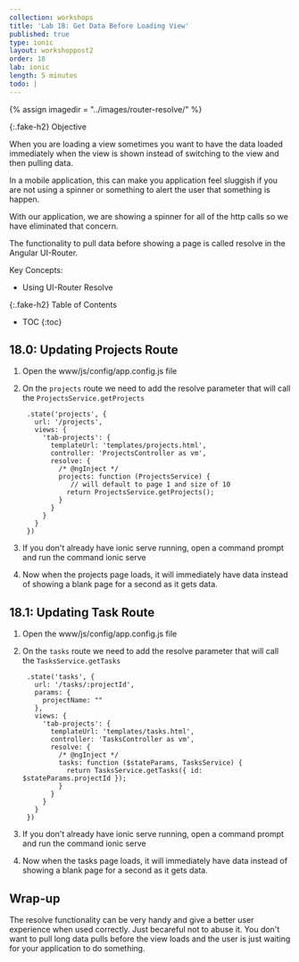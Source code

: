 ```yaml
---
collection: workshops
title: 'Lab 18: Get Data Before Loading View'
published: true
type: ionic
layout: workshoppost2
order: 18
lab: ionic
length: 5 minutes
todo: |
---
```


{% assign imagedir = "../images/router-resolve/" %}

{:.fake-h2}
Objective

When you are loading a view sometimes you want to have the data loaded immediately when the view is shown instead of switching to the view and then pulling data.

In a mobile application, this can make you application feel sluggish if you are not using a spinner or something to alert the user that something is happen.

With our application, we are showing a spinner for all of the http calls so we have eliminated that concern.

The functionality to pull data before showing a page is called resolve in the Angular UI-Router.

Key Concepts:

* Using UI-Router Resolve

{:.fake-h2}
Table of Contents

* TOC
{:toc}


## 18.0: Updating Projects Route

1. Open the www/js/config/app.config.js file
1. On the `projects` route we need to add the resolve parameter that will call the `ProjectsService.getProjects`

        .state('projects', {
          url: '/projects',
          views: {
            'tab-projects': {
              templateUrl: 'templates/projects.html',
              controller: 'ProjectsController as vm',
              resolve: {
                /* @ngInject */
                projects: function (ProjectsService) {
                   // will default to page 1 and size of 10
                  return ProjectsService.getProjects();
                }
              }
            }
          }
        })

1. If you don't already have ionic serve running, open a command prompt and run the command ionic serve
1. Now when the projects page loads, it will immediately have data instead of showing a blank page for a second as it gets data.

## 18.1: Updating Task Route

1. Open the www/js/config/app.config.js file
1. On the `tasks` route we need to add the resolve parameter that will call the `TasksService.getTasks`

        .state('tasks', {
          url: '/tasks/:projectId',
          params: {
            projectName: ""
          },
          views: {
            'tab-projects': {
              templateUrl: 'templates/tasks.html',
              controller: 'TasksController as vm',
              resolve: {
                /* @ngInject */
                tasks: function ($stateParams, TasksService) {
                  return TasksService.getTasks({ id: $stateParams.projectId });
                }
              }
            }
          }
        })

1. If you don't already have ionic serve running, open a command prompt and run the command ionic serve
1. Now when the tasks page loads, it will immediately have data instead of showing a blank page for a second as it gets data.

## Wrap-up

The resolve functionality can be very handy and give a better user experience when used correctly.  Just becareful not to abuse it.  You don't want to pull long data pulls before the view loads and the user is just waiting for your application to do something.